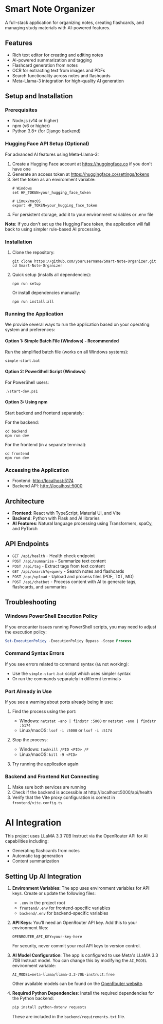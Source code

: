 # Smart Note Organizer

A full-stack application for organizing notes, creating flashcards, and managing study materials with AI-powered features.

## Features

- Rich text editor for creating and editing notes
- AI-powered summarization and tagging
- Flashcard generation from notes
- OCR for extracting text from images and PDFs
- Search functionality across notes and flashcards
- Meta-Llama-3 integration for high-quality AI generation

## Setup and Installation

### Prerequisites

- Node.js (v14 or higher)
- npm (v6 or higher)
- Python 3.8+ (for Django backend)

### Hugging Face API Setup (Optional)

For advanced AI features using Meta-Llama-3:

1. Create a Hugging Face account at https://huggingface.co if you don't have one
2. Generate an access token at https://huggingface.co/settings/tokens
3. Set the token as an environment variable:
   ```
   # Windows
   set HF_TOKEN=your_hugging_face_token
   
   # Linux/macOS
   export HF_TOKEN=your_hugging_face_token
   ```
4. For persistent storage, add it to your environment variables or .env file

**Note:** If you don't set up the Hugging Face token, the application will fall back to using simpler rule-based AI processing.

### Installation

1. Clone the repository:
   ```
   git clone https://github.com/yourusername/Smart-Note-Organizer.git
   cd Smart-Note-Organizer
   ```

2. Quick setup (installs all dependencies):
   ```
   npm run setup
   ```

   Or install dependencies manually:
   ```
   npm run install:all
   ```

### Running the Application

We provide several ways to run the application based on your operating system and preferences:

#### Option 1: Simple Batch File (Windows) - Recommended

Run the simplified batch file (works on all Windows systems):
```
simple-start.bat
```

#### Option 2: PowerShell Script (Windows)

For PowerShell users:
```
.\start-dev.ps1
```

#### Option 3: Using npm

Start backend and frontend separately:

For the backend:
```
cd backend
npm run dev
```

For the frontend (in a separate terminal):
```
cd frontend
npm run dev
```

### Accessing the Application

- Frontend: [http://localhost:5174](https://notenestfront.netlify.app/)
- Backend API: [http://localhost:5000](https://smartnote-back.onrender.com/api/)

## Architecture

- **Frontend**: React with TypeScript, Material UI, and Vite
- **Backend**: Python with Flask and AI libraries
- **AI Features**: Natural language processing using Transformers, spaCy, and PyTorch

## API Endpoints

- `GET /api/health` - Health check endpoint
- `POST /api/summarize` - Summarize text content
- `POST /api/tag` - Extract tags from text content
- `GET /api/search?q=query` - Search notes and flashcards
- `POST /api/upload` - Upload and process files (PDF, TXT, MD)
- `POST /api/chatbot` - Process content with AI to generate tags, flashcards, and summaries

## Troubleshooting

### Windows PowerShell Execution Policy

If you encounter issues running PowerShell scripts, you may need to adjust the execution policy:

```powershell
Set-ExecutionPolicy -ExecutionPolicy Bypass -Scope Process
```

### Command Syntax Errors

If you see errors related to command syntax (`&&` not working):
- Use the `simple-start.bat` script which uses simpler syntax
- Or run the commands separately in different terminals

### Port Already in Use

If you see a warning about ports already being in use:

1. Find the process using the port:
   - Windows: `netstat -ano | findstr :5000` or `netstat -ano | findstr :5174`
   - Linux/macOS: `lsof -i :5000` or `lsof -i :5174`

2. Stop the process:
   - Windows: `taskkill /PID <PID> /F`
   - Linux/macOS: `kill -9 <PID>`

3. Try running the application again

### Backend and Frontend Not Connecting

1. Make sure both services are running
2. Check if the backend is accessible at http://localhost:5000/api/health
3. Verify that the Vite proxy configuration is correct in `frontend/vite.config.ts`

# AI Integration

This project uses LLaMA 3.3 70B Instruct via the OpenRouter API for AI capabilities including:
- Generating flashcards from notes
- Automatic tag generation
- Content summarization

## Setting Up AI Integration

1. **Environment Variables**:
   The app uses environment variables for API keys. Create or update the following files:
   
   - `.env` in the project root
   - `frontend/.env` for frontend-specific variables
   - `backend/.env` for backend-specific variables

2. **API Keys**:
   You'll need an OpenRouter API key. Add this to your environment files:
   ```
   OPENROUTER_API_KEY=your-key-here
   ```
   
   For security, never commit your real API keys to version control.

3. **AI Model Configuration**:
   The app is configured to use Meta's LLaMA 3.3 70B Instruct model. You can change this by modifying the `AI_MODEL` environment variable:
   ```
   AI_MODEL=meta-llama/llama-3.3-70b-instruct:free
   ```
   
   Other available models can be found on the [OpenRouter website](https://openrouter.ai/docs).

4. **Required Python Dependencies**:
   Install the required dependencies for the Python backend:
   ```bash
   pip install python-dotenv requests
   ```
   
   These are included in the `backend/requirements.txt` file.
